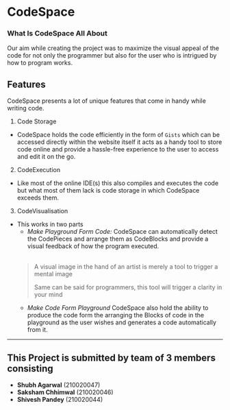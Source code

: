 # CodeSpace

### What Is CodeSpace All About

Our aim while creating the project was to maximize the visual appeal of the code for not only the programmer but also for the user who is intrigued by how to program works.

## Features

CodeSpace presents a lot of unique features that come in handy while writing code.</br>
1. Code Storage</br>
  - CodeSpace holds the code efficiently in the form of `Gists` which can be accessed directly within the website itself it acts as a handy tool to store code online and provide a hassle-free experience to the user to access and edit it on the go.</br>
2. CodeExecution</br>
  - Like most of the online IDE(s) this also compiles and executes the code but what most of them lack is code storage in which CodeSpace exceeds them.</br>
3. CodeVisualisation</br>
  - This works in two parts</br>
    - _Make Playground Form Code:_ CodeSpace can automatically detect the CodePieces and arrange them as CodeBlocks and provide a visual feedback of how the program executed.</br><br>
    > A visual image in the hand of an artist is merely a tool to trigger a mental image
    > 
    > Same can be said for programmers, this tool will trigger a clarity in your mind
    - _Make Code Form Playground_ CodeSpace also hold the ability to produce the code form the arranging the Blocks of code in the playground as the user wishes and generates a code automatically from it.</br>

---

## This Project is submitted by team of 3 members consisting
- **Shubh Agarwal** (210020047)
- **Saksham Chhimwal** (210020046)
- **Shivesh Pandey** (210020044)
